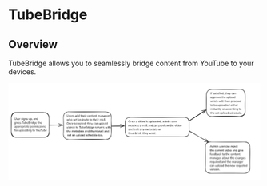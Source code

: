 # TubeBridge

## Overview

TubeBridge allows you to seamlessly bridge content from YouTube to your devices.

![Workflow](workflow.png)
